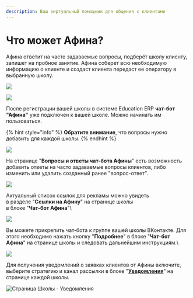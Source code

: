 ```yaml
---
description: Ваш виртуальный помощник для общения с клиентами
---
```


# Что может Афина?

Афина ответит на часто задаваемые вопросы, подберёт школу клиенту, запишет на пробное занятие. Афина соберет всю необходимую информацию о клиенте и создаст клиента передаст ее оператору в выбранную школу.

![](<../.gitbook/assets/\_\_\_\_\_\_\_\_\_\_\_\_\_\_\_\_\_\_\_\_\_\_\_\_\_\_\_\_ios (1).png>)

![](<../.gitbook/assets/\_\_\_\_\_\_\_\_\_\_\_\_\_\_\_\_\_\_\_\_\_\_\_\_\_\_\_\_ios (2).png>)

После регистрации вашей школы в системе Education ERP **чат-бот "Афина"** уже подключен к вашей школе. Можно начинать им пользоваться.

{% hint style="info" %}
**Обратите внимание**, что вопросы нужно добавить для каждой школы.
{% endhint %}

![](../.gitbook/assets/Screenshot\_214.png)

На странице "**Вопросы и ответы чат-бота Афины**" есть возможность добавить ответы на часто задаваемые вопросы клиентов, либо изменить или удалить созданный ранее "вопрос-ответ".

![](../.gitbook/assets/Screenshot\_216.png)

Актуальный список ссылок для рекламы можно увидеть\
в разделе "**Ссылки на Афину**" на странице школы\
в блоке "**Чат-бот Афина**"\


![](../.gitbook/assets/Screenshot\_217.png)

Вы можете прикрепить чат-бота к группе вашей школы ВКонтакте. Для этого необходимо нажать кнопку "**Подробнее**" в блоке "**Чат-бот Афина**" на странице школы и следовать дальнейшим инструкциям.\


![](<../.gitbook/assets/Screenshot\_218 (1).png>)

Для получения уведомлений о заявках клиентов от Афины включите, выберите стратегию и канал рассылки в блоке "[**Уведомления**](../uvedomleniya.md)" на странице каждой школы.

![Страница Школы - Уведомления](../.gitbook/assets/Screenshot\_221.png)

